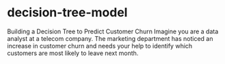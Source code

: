 # decision-tree-model
Building a Decision Tree to Predict Customer Churn Imagine you are a data analyst at a telecom company. The marketing department has noticed an increase in customer churn and needs your help to identify which customers are most likely to leave next month.
